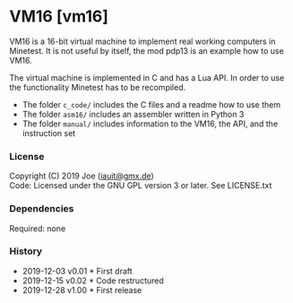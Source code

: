 # VM16 [vm16]

VM16 is a 16-bit virtual machine to implement real working computers in Minetest.
It is not useful by itself, the mod pdp13 is an example how to use VM16.

The virtual machine is implemented in C and has a Lua API. In order to use the functionality
Minetest has to be recompiled.

 - The folder `c_code/` includes the C files and a readme how to use them
 - The folder `asm16/` includes an assembler written in Python 3
 - The folder `manual/` includes information to the VM16, the API, and the instruction set

### License
Copyright (C) 2019 Joe (iauit@gmx.de)  
Code: Licensed under the GNU GPL version 3 or later. See LICENSE.txt  


### Dependencies  
Required: none  


### History  
- 2019-12-03  v0.01  * First draft
- 2019-12-15  v0.02  * Code restructured
- 2019-12-28  v1.00  * First release

